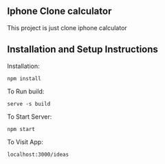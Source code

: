 ## Iphone Clone calculator

This project is just clone iphone calculator

## Installation and Setup Instructions

Installation:

`npm install`  

To Run build:  

`serve -s build`  

To Start Server:

`npm start`  

To Visit App:

`localhost:3000/ideas`  
